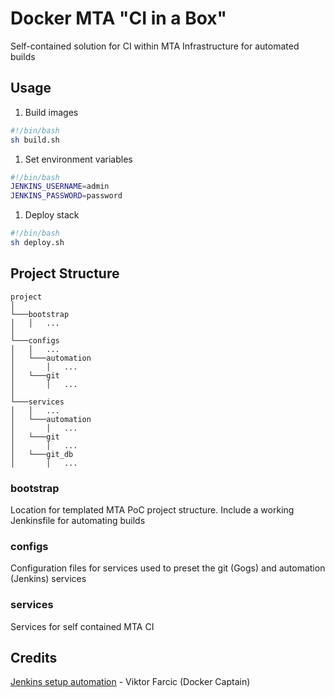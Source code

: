 # Docker MTA "CI in a Box"

Self-contained solution for CI within MTA Infrastructure for automated builds

## Usage

1) Build images

```bash
#!/bin/bash
sh build.sh
```

1) Set environment variables

```bash
#!/bin/bash
JENKINS_USERNAME=admin
JENKINS_PASSWORD=password
```

1) Deploy stack

```bash
#!/bin/bash
sh deploy.sh
```

## Project Structure

```folders
project
│
└───bootstrap
│   │   ...
│
└───configs
│   │   ...
│   └───automation
│       │   ...
│   └───git
│       │   ...
│
└───services
│   │   ...
│   └───automation
│       │   ...
│   └───git
│       │   ...
│   └───git_db
│       │   ...
```

### bootstrap

Location for templated MTA PoC project structure. Include a working Jenkinsfile for automating builds

### configs

Configuration files for services used to preset the git (Gogs) and automation (Jenkins) services

### services

Services for self contained MTA CI

## Credits

[Jenkins setup automation](https://technologyconversations.com/2017/06/16/automating-jenkins-docker-setup/) - Viktor Farcic (Docker Captain)
